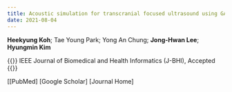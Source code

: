 ```yaml
---
title: Acoustic simulation for transcranial focused ultrasound using GAN-based synthetic CT
date: 2021-08-04
---
```


**Heekyung Koh**; Tae Young Park; Yong An Chung; **Jong-Hwan Lee**; **Hyungmin Kim**

{{<format bright-green>}}
IEEE Journal of Biomedical and Health Informatics (J-BHI), Accepted
{{</format>}}

[[PubMed] <!-- (https://pubmed.ncbi.nlm.nih.gov/34048901/) / -->
[Google Scholar] <!-- (https://scholar.google.com/scholar?hl=en&as_sdt=0%2C5&q=Predictors+of+real-time+fMRI+neurofeedback+performance+and+improvement+%E2%80%93+A+machine+learning+mega-analysis&btnG=) / -->
[Journal Home] <!-- (https://www.sciencedirect.com/science/article/pii/S1053811921004845)] -->
